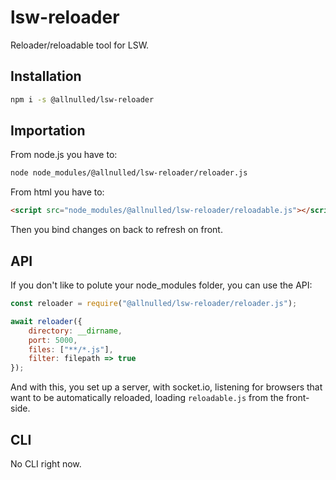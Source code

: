 # lsw-reloader

Reloader/reloadable tool for LSW.

## Installation

```sh
npm i -s @allnulled/lsw-reloader
```

## Importation

From node.js you have to:

```sh
node node_modules/@allnulled/lsw-reloader/reloader.js
```

From html you have to:

```html
<script src="node_modules/@allnulled/lsw-reloader/reloadable.js"></script>
```

Then you bind changes on back to refresh on front.

## API

If you don't like to polute your node_modules folder, you can use the API:

```js
const reloader = require("@allnulled/lsw-reloader/reloader.js");

await reloader({
    directory: __dirname,
    port: 5000,
    files: ["**/*.js"],
    filter: filepath => true
});
```

And with this, you set up a server, with socket.io, listening for browsers that want to be automatically reloaded, loading `reloadable.js` from the front-side.

## CLI

No CLI right now.

